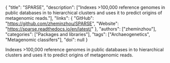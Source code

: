 {
  "title": "SPARSE",
  "description": ["Indexes >100,000 reference genomes in public databases in to hierarchical clusters and uses it to predict origins of metagenomic reads."],
  "links": {
    "GitHub": "https://github.com/zheminzhou/SPARSE",
    "Website": "https://sparse.readthedocs.io/en/latest/"
  },
  "authors": ["zheminzhou"],
  "categories": ["Packages and libraries"],
  "tags": ["Archaeogenetics", "Metagenomic classifers"],
  "doi": null
}

<!-- Generated by csv2md.R – do not edit by hand -->

Indexes >100,000 reference genomes in public databases in to hierarchical clusters and uses it to predict origins of metagenomic reads.